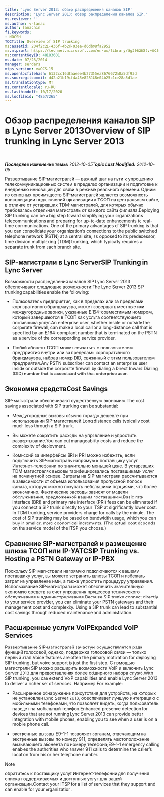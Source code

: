 ```yaml
---
title: 'Lync Server 2013: обзор распределения каналов SIP'
description: 'Lync Server 2013: обзор распределения каналов SIP.'
ms.reviewer: ''
ms.author: v-lanac
author: lanachin
f1.keywords:
- NOCSH
TOCTitle: Overview of SIP trunking
ms:assetid: 204f2c21-436f-4b2d-93ea-d6db98fa2952
ms:mtpsurl: https://technet.microsoft.com/en-us/library/Gg398285(v=OCS.15)
ms:contentKeyID: 48183601
ms.date: 07/23/2014
manager: serdars
mtps_version: v=OCS.15
ms.openlocfilehash: 6132cc16d8aaeee4b27355ea8676672a0a5df93d
ms.sourcegitcommit: d42a21b194f4a45e828188e04b25c1ce28a5d1ae
ms.translationtype: MT
ms.contentlocale: ru-RU
ms.lasthandoff: 10/17/2020
ms.locfileid: "48577265"
---
```

# <a name="overview-of-sip-trunking-in-lync-server-2013"></a><span data-ttu-id="ca66f-103">Обзор распределения каналов SIP в Lync Server 2013</span><span class="sxs-lookup"><span data-stu-id="ca66f-103">Overview of SIP trunking in Lync Server 2013</span></span>

<div data-xmlns="http://www.w3.org/1999/xhtml">

<div class="topic" data-xmlns="http://www.w3.org/1999/xhtml" data-msxsl="urn:schemas-microsoft-com:xslt" data-cs="https://msdn.microsoft.com/">

<div data-asp="https://msdn2.microsoft.com/asp">



</div>

<div id="mainSection">

<div id="mainBody">

<span> </span>

<span data-ttu-id="ca66f-104">_**Последнее изменение темы:** 2012-10-05_</span><span class="sxs-lookup"><span data-stu-id="ca66f-104">_**Topic Last Modified:** 2012-10-05_</span></span>

<span data-ttu-id="ca66f-p101">Развертывание SIP-магистралей — важный шаг на пути к упрощению телекоммуникационных систем в пределах организации и подготовке к внедрению инноваций для связи в режиме реального времени. Одним из основных преимуществ SIP-магистралей является возможность консолидации подключений организации к ТСОП на центральном сайте, в отличие от устаревших TDM-магистралей, для которых обычно требовалась отдельная магистраль от каждого сайта филиала.</span><span class="sxs-lookup"><span data-stu-id="ca66f-p101">Deploying SIP trunking can be a big step toward simplifying your organization’s telecommunications and preparing for up-to-date enhancements to real-time communications. One of the primary advantages of SIP trunking is that you can consolidate your organization’s connections to the public switched telephone network (PSTN) at a central site, as opposed to its predecessor, time division multiplexing (TDM) trunking, which typically requires a separate trunk from each branch site.</span></span>

<div>

## <a name="sip-trunking-in-lync-server"></a><span data-ttu-id="ca66f-107">SIP-магистрали в Lync Server</span><span class="sxs-lookup"><span data-stu-id="ca66f-107">SIP Trunking in Lync Server</span></span>

<span data-ttu-id="ca66f-108">Возможности распределения каналов SIP Lync Server 2013 обеспечивают следующие возможности:</span><span class="sxs-lookup"><span data-stu-id="ca66f-108">The Lync Server 2013 SIP trunking capabilities enable the following:</span></span>

  - <span data-ttu-id="ca66f-109">Пользователь предприятия, как в пределах или за пределами корпоративного брандмауэра, может совершать местные или междугородные звонки, указанные E.164-совместимым номером, который завершаются в ТСОП как услуга соответствующего поставщика услуг.</span><span class="sxs-lookup"><span data-stu-id="ca66f-109">An enterprise user, whether inside or outside the corporate firewall, can make a local call or a long-distance call that is specified by an E.164-compliant number that is terminated on the PSTN as a service of the corresponding service provider.</span></span>

  - <span data-ttu-id="ca66f-110">Любой абонент ТСОП может связаться с пользователем предприятия внутри или за пределами корпоративного брандмауэра, набрав номер DID, связанный с этим пользователем предприятия.</span><span class="sxs-lookup"><span data-stu-id="ca66f-110">Any PSTN subscriber can contact an enterprise user inside or outside the corporate firewall by dialing a Direct Inward Dialing (DID) number that is associated with that enterprise user.</span></span>

</div>

<div>

## <a name="cost-savings"></a><span data-ttu-id="ca66f-111">Экономия средств</span><span class="sxs-lookup"><span data-stu-id="ca66f-111">Cost Savings</span></span>

<span data-ttu-id="ca66f-112">SIP-магистрали обеспечивают существенную экономию.</span><span class="sxs-lookup"><span data-stu-id="ca66f-112">The cost savings associated with SIP trunking can be substantial:</span></span>

  - <span data-ttu-id="ca66f-113">Междугородные вызовы обычно гораздо дешевле при использовании SIP-магистралей.</span><span class="sxs-lookup"><span data-stu-id="ca66f-113">Long distance calls typically cost much less through a SIP trunk.</span></span>

  - <span data-ttu-id="ca66f-114">Вы можете сократить расходы на управление и упростить развертывание.</span><span class="sxs-lookup"><span data-stu-id="ca66f-114">You can cut manageability costs and reduce the complexity of deployment.</span></span>

  - <span data-ttu-id="ca66f-p102">Комиссий за интерфейсы BRI и PRI можно избежать, если подключить SIP-магистраль напрямую к поставщику услуг Интернет-телефонии по значительно меньшей цене. В устаревших TDM-магистралях вызовы тарифицировались поставщиками услуг на поминутной основе. Затраты на SIP-магистрали рассчитываются в зависимости от объема использования пропускной полосы канала, которую можно покупать небольшими порциями, что более экономично. Фактические расходы зависят от модели обслуживания, предложенной вашим поставщиком.</span><span class="sxs-lookup"><span data-stu-id="ca66f-p102">Basic rate interface (BRI) and primary rate interface (PRI) fees can be eliminated if you connect a SIP trunk directly to your ITSP at significantly lower cost. In TDM trunking, service providers charge for calls by the minute. The cost of SIP trunking may be based on bandwidth usage, which you can buy in smaller, more economical increments. (The actual cost depends on the service model of the ITSP you choose.)</span></span>

<div>

## <a name="sip-trunking-vs-hosting-a-pstn-gateway-or-ip-pbx"></a><span data-ttu-id="ca66f-119">Сравнение SIP-магистралей и размещение шлюза ТСОП или IP-УАТС</span><span class="sxs-lookup"><span data-stu-id="ca66f-119">SIP Trunking vs. Hosting a PSTN Gateway or IP-PBX</span></span>

<span data-ttu-id="ca66f-p103">Поскольку SIP-­магистрали напрямую подключаются к вашему поставщику услуг, вы можете устранить шлюзы ТСОП и избежать затрат на управление ими, а также упростить процедуру управления. Использование SIP-магистрали может обеспечить значительную экономию средств за счет упрощения процессов технического обслуживания и администрирования.</span><span class="sxs-lookup"><span data-stu-id="ca66f-p103">Because SIP trunks connect directly to your service provider, you can eliminate your PSTN gateways and their management cost and complexity. Using a SIP trunk can lead to substantial cost savings through reduced maintenance and administration.</span></span>

</div>

</div>

<div>

## <a name="expanded-voip-services"></a><span data-ttu-id="ca66f-122">Расширенные услуги VoIP</span><span class="sxs-lookup"><span data-stu-id="ca66f-122">Expanded VoIP Services</span></span>

<span data-ttu-id="ca66f-123">Развертывание SIP-магистралей зачастую осуществляется ради функций голосовой, однако, поддержка голосовой связи — только первый этап.</span><span class="sxs-lookup"><span data-stu-id="ca66f-123">Voice features are often the primary motivation for deploying SIP trunking, but voice support is just the first step.</span></span> <span data-ttu-id="ca66f-124">С помощью магистрали SIP можно расширить возможности VoIP и включить Lync Server 2013 для предоставления более обширного набора служб.</span><span class="sxs-lookup"><span data-stu-id="ca66f-124">With SIP trunking, you can extend VoIP capabilities and enable Lync Server 2013 to deliver a richer set of services.</span></span> <span data-ttu-id="ca66f-125">Например:</span><span class="sxs-lookup"><span data-stu-id="ca66f-125">For example:</span></span>

  - <span data-ttu-id="ca66f-126">Расширенное обнаружение присутствия для устройств, на которых не установлен Lync Server 2013, обеспечивает лучшую интеграцию с мобильными телефонами, что позволяет видеть, когда пользователь наведет на мобильный телефон.</span><span class="sxs-lookup"><span data-stu-id="ca66f-126">Enhanced presence detection for devices that are not running Lync Server 2013 can provide better integration with mobile phones, enabling you to see when a user is on a mobile phone call.</span></span>

  - <span data-ttu-id="ca66f-127">экстренные вызовы E9-1-1 позволяет органам, отвечающим на экстренные вызовы по номеру 911, определять местоположение вызывающего абонента по номеру телефона;</span><span class="sxs-lookup"><span data-stu-id="ca66f-127">E9-1-1 emergency calling enables the authorities who answer 911 calls to determine the caller’s location from his or her telephone number.</span></span>

<div>


> [!NOTE]  
> <span data-ttu-id="ca66f-128">обратитесь к поставщику услуг Интернет-телефонии для получения списка поддерживаемых и доступных услуг для вашей организации.</span><span class="sxs-lookup"><span data-stu-id="ca66f-128">Contact your ITSP for a list of services that they support and can enable for your organization.</span></span>



</div>

</div>

</div>

<span> </span>

</div>

</div>

</div>

